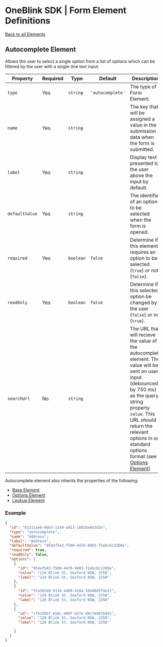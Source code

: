 # OneBlink SDK | Form Element Definitions

[Back to all Elements](./README.md)

## Autocomplete Element

Allows the user to select a single option from a list of options which can be filtered by the user with a single-line text input.

| Property       | Required | Type      | Default          | Description                                                                              |
| -------------- | -------- | --------- | ---------------- | ---------------------------------------------------------------------------------------- |
| `type`         | Yes      | `string`  | `'autocomplete'` | The type of Form Element.                                                                |
| `name`         | Yes      | `string`  |                  | The key that will be assigned a value in the submission data when the form is submitted. |
| `label`        | Yes      | `string`  |                  | Display text presented to the user above the input by default.                           |
| `defaultValue` | Yes      | `string`  |                  | The identifier of an option to be selected when the form is opened.                      |
| `required`     | Yes      | `boolean` | `false`          | Determine if this element requires an option to be selected (`true`) or not (`false`).   |
| `readOnly`     | Yes      | `boolean` | `false`          | Determine if this selected option be changed by the user (`false`) or not (`true`).      |
| `searchUrl`    | No       | `string`  |                  | The URL that will recieve the value of the autocomplete element. The value will be sent on user input (debounced by 750 ms) as the query string property `value`. This URL should return the relevant options in our standard options format (see [Options Element](./options-element.md)) |

Autocomplete element also inherits the properties of the following:

- [Base Element](./base-element.md)
- [Options Element](./options-element.md)
- [Lookup Element](./lookup-element.md)

### Example

```JSON
{
  "id": "b1311ae0-6bb7-11e9-a923-1681be663d3e",
  "type": "autocomplete",
  "name": "Address",
  "label": "Address",
  "defaultValue": "954af543-f500-4476-9403-f2ebc6c2260e",
  "required": true,
  "readOnly": false,
  "options": [
    {
      "id": "954af543-f500-4476-9403-f2ebc6c2260e",
      "value": "124 Blink St, Gosford NSW, 2250",
      "label": "124 Blink St, Gosford NSW, 2250"
    },
    {
      "id": "51a282e8-4134-4d69-a18a-10440d5f4e12",
      "value": "126 Blink St, Gosford NSW, 2250",
      "label": "126 Blink St, Gosford NSW, 2250"
    },
    {
      "id": "cf61d95f-658c-409f-b57e-d9c74d0fb9d1",
      "value": "128 Blink St, Gosford NSW, 2250",
      "label": "128 Blink St, Gosford NSW, 2250"

    }
  ]
}
```
